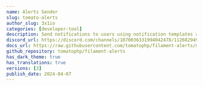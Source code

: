 ```yaml
---
name: Alerts Sender
slug: tomato-alerts
author_slug: 3x1io
categories: [developer-tool]
description: Send notifications to users using notification templates and multi-notification channels
discord_url: https://discord.com/channels/1070036331994042478/1126829492082577409
docs_url: https://raw.githubusercontent.com/tomatophp/filament-alerts/master/README.md
github_repository: tomatophp/filament-alerts
has_dark_theme: true
has_translations: true
versions: [3]
publish_date: 2024-04-07
---
```

